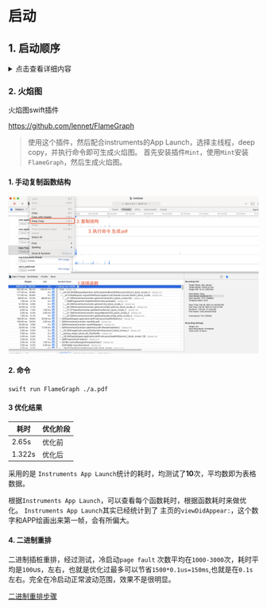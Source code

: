 # 启动

## 1. 启动顺序
<details>
  <summary>点击查看详细内容</summary>
  - 1. `framework initializers`
  - 2. image `+load`
  - 3. `c/c++ __attribute__`
  - 4. 所有 `initalizers`

  > `+load` 函数父类先于子类，类先于类别。
  
  
![](media/16123179478932.jpg)

</details>


### 2. 火焰图

火焰图swift插件

https://github.com/lennet/FlameGraph


>使用这个插件，然后配合instruments的App Launch，选择主线程，deep copy，并执行命令即可生成火焰图。
> 首先安装插件`Mint`，使用`Mint`安装`FlameGraph`，然后生成火焰图。


#### 1. 手动复制函数结构

![-w1358](media/16137229080195.jpg)


#### 2. 命令
`swift run FlameGraph ./a.pdf`

#### 3 优化结果

|耗时|优化阶段|
|---|---|
|2.65s|优化前|
|1.322s|优化后|

采用的是 `Instruments App Launch`统计的耗时，均测试了**10**次，平均数即为表格数据。

根据`Instruments App Launch`，可以查看每个函数耗时，根据函数耗时来做优化。
`Instruments App Launch`其实已经统计到了 主页的`viewDidAppear:`，这个数字和APP绘画出来第一帧，会有所偏大。

#### 4. 二进制重排
二进制插桩重排，经过测试，冷启动`page fault` 次数平均在`1000-3000`次，耗时平均是`100`us，左右，也就是优化过最多可以节省`1500*0.1us=150ms`,也就是在`0.1s`左右。完全在冷启动正常波动范围，效果不是很明显。

[二进制重排步骤](./erjinzhichazhuang.md)




